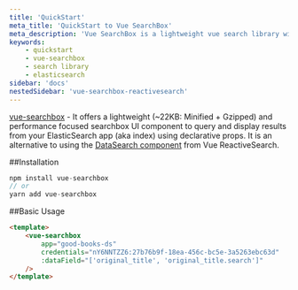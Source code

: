 ```yaml
---
title: 'QuickStart'
meta_title: 'QuickStart to Vue SearchBox'
meta_description: 'Vue SearchBox is a lightweight vue search library with some common utilities.'
keywords:
    - quickstart
    - vue-searchbox
    - search library
    - elasticsearch
sidebar: 'docs'
nestedSidebar: 'vue-searchbox-reactivesearch'
---
```


[vue-searchbox](https://github.com/appbaseio/vue-searchbox) - It offers a lightweight (~22KB: Minified + Gzipped) and performance focused searchbox UI component to query and display results from your ElasticSearch app (aka index) using declarative props. It is an alternative to using the [DataSearch component](/docs/reactivesearch/vue/search/DataSearch) from Vue ReactiveSearch.

##Installation

```js
npm install vue-searchbox
// or
yarn add vue-searchbox
```

##Basic Usage

```html
<template>
	<vue-searchbox
		app="good-books-ds"
		credentials="nY6NNTZZ6:27b76b9f-18ea-456c-bc5e-3a5263ebc63d"
		:dataField="['original_title', 'original_title.search']"
	/>
</template>
```
